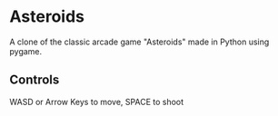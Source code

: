 # Asteroids

A clone of the classic arcade game "Asteroids" made in Python using pygame.

## Controls

WASD or Arrow Keys to move, SPACE to shoot
